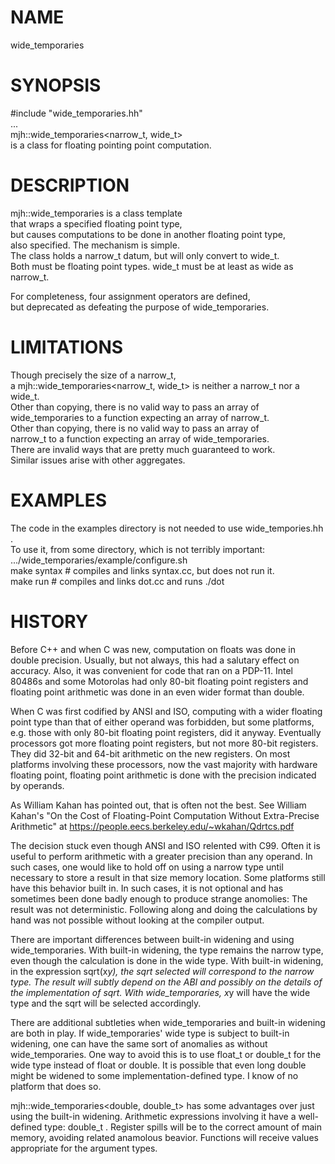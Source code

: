 # NAME
wide_temporaries

# SYNOPSIS
#include "wide_temporaries.hh"  
...  
mjh::wide_temporaries<narrow_t, wide_t>  
is a class for floating pointing point computation.

# DESCRIPTION
mjh::wide_temporaries is a class template  
that wraps a specified floating point type,  
but causes computations to be done in another floating point type,  
also specified.
The mechanism is simple.  
The class holds a narrow_t datum,
but will only convert to wide_t.  
Both must be floating point types.
wide_t must be at least as wide as narrow_t.

For completeness, four assignment operators are defined,  
but deprecated as defeating the purpose of wide_temporaries.

# LIMITATIONS
Though precisely the size of a narrow_t,  
a mjh::wide_temporaries<narrow_t, wide_t> is neither a narrow_t nor a wide_t.  
Other than copying, there is no valid way to pass an array of  
wide_temporaries to a function expecting an array of narrow_t.  
Other than copying, there is no valid way to pass an array of  
narrow_t to a function expecting an array of wide_temporaries.  
There are invalid ways that are pretty much guaranteed to work.  
Similar issues arise with other aggregates.

# EXAMPLES
The code in the examples directory is not needed to use wide_tempories.hh .  
To use it, from some directory, which is not terribly important:  
.../wide_temporaries/example/configure.sh  
make syntax  # compiles and links syntax.cc, but does not run it.  
make run     # compiles and links dot.cc and runs ./dot  

# HISTORY
Before C++ and when C was new,
computation on floats was done in double precision.
Usually, but not always, this had a salutary effect on accuracy.
Also, it was convenient for code that ran on a PDP-11.
Intel 80486s and some Motorolas had only 80-bit floating point registers
and floating point arithmetic was done in an even wider format than double.

When C was first codified by ANSI and ISO,
computing with a wider floating point type
than that of either operand was forbidden,
but some platforms,
e.g. those with only 80-bit floating point registers, did it anyway.
Eventually processors got more floating point registers,
but not more 80-bit registers.
They did 32-bit and 64-bit arithmetic on the new registers.
On most platforms involving these processors,
now the vast majority with hardware floating point,
floating point arithmetic is done with the precision indicated by operands.

As William Kahan has pointed out, that is often not the best.
See William Kahan's "On the Cost of Floating-Point Computation
Without Extra-Precise Arithmetic" at
https://people.eecs.berkeley.edu/~wkahan/Qdrtcs.pdf

The decision stuck even though ANSI and ISO relented with C99.
Often it is useful to perform arithmetic
with a greater precision than any operand.
In such cases, one would like to hold off on using a narrow
type until necessary to store a result in that size memory location.
Some platforms still have this behavior built in.
In such cases, it is not optional and has sometimes
been done badly enough to produce strange anomolies:
The result was not deterministic.
Following along and doing the calculations by hand was
not possible without looking at the compiler output.

There are important differences between
built-in widening and using wide_temporaries.
With built-in widening, the type remains the narrow type,
even though the calculation is done in the wide type.
With built-in widening, in the expression sqrt(x*y),
the sqrt selected will correspond to the narrow type.
The result will subtly depend on the ABI and possibly
on the details of the implementation of sqrt.
With wide_temporaries, x*y will have the wide
type and the sqrt will be selected accordingly.

There are additional subtleties when wide_temporaries
and built-in widening are both in play.
If wide_temporaries' wide type is subject to built-in widening,
one can have the same sort of anomalies as without wide_temporaries.
One way to avoid this is to use float_t or double_t
for the wide type instead of float or double.
It is possible that even long double might
be widened to some implementation-defined type.
I know of no platform that does so.

mjh::wide_temporaries<double, double_t>
has some advantages over just using the built-in widening.
Arithmetic expressions involving it have a well-defined type: double_t .
Register spills will be to the correct amount of main memory,
avoiding related anamolous beavior.
Functions will receive values appropriate for the argument types.

